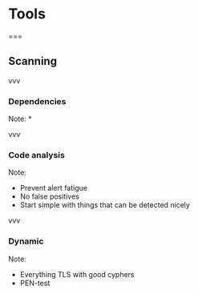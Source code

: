 # Tools

===

## Scanning

vvv

### Dependencies

Note:
* 

vvv

### Code analysis

Note:
* Prevent alert fatigue
* No false positives
* Start simple with things that can be detected nicely

vvv

### Dynamic

Note:
* Everything TLS with good cyphers
* PEN-test

